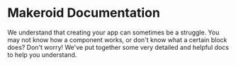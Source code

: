 # Makeroid Documentation

We understand that creating your app can sometimes be a struggle. You may not know how a component works, or don't know what a certain block does? Don't worry! We've put together some very detailed and helpful docs to help you understand.

